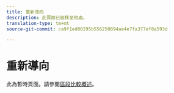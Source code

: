 ```yaml
---
title: 重新導向
description: 此頁面已經移至他處。
translation-type: tm+mt
source-git-commit: ca9f1ed00295b556250894ae4e7fa377ef8a593d

---
```



# 重新導向

此為暫時頁面。請參閱[區段比較概述](segment-comparison.md)。
